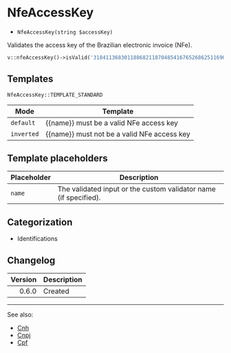 # NfeAccessKey

- `NfeAccessKey(string $accessKey)`

Validates the access key of the Brazilian electronic invoice (NFe).

```php
v::nfeAccessKey()->isValid('31841136830118868211870485416765268625116906'); // true
```

## Templates

`NfeAccessKey::TEMPLATE_STANDARD`

| Mode       | Template                                    |
|------------|---------------------------------------------|
| `default`  | {{name}} must be a valid NFe access key     |
| `inverted` | {{name}} must not be a valid NFe access key |

## Template placeholders

| Placeholder | Description                                                      |
|-------------|------------------------------------------------------------------|
| `name`      | The validated input or the custom validator name (if specified). |

## Categorization

- Identifications

## Changelog

| Version | Description |
|--------:|-------------|
|   0.6.0 | Created     |

***
See also:

- [Cnh](Cnh.md)
- [Cnpj](Cnpj.md)
- [Cpf](Cpf.md)
